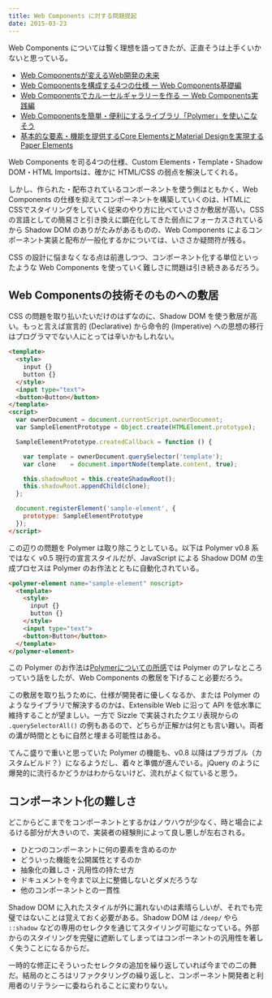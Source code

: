 ```yaml
---
title: Web Components に対する問題提起
date: 2015-03-23
---
```


Web Components については暫く理想を語ってきたが、正直そうは上手くいかないと思っている。

- [Web Componentsが変えるWeb開発の未来](https://html5experts.jp/1000ch/8906/)
- [Web Componentsを構成する4つの仕様 ー Web Components基礎編](https://html5experts.jp/1000ch/11142/)
- [Web Componentsでカルーセルギャラリーを作る ー Web Components実践編](https://html5experts.jp/1000ch/11626/)
- [Web Componentsを簡単・便利にするライブラリ「Polymer」を使いこなそう](https://html5experts.jp/1000ch/11905/)
- [基本的な要素・機能を提供するCore ElementsとMaterial Designを実現するPaper Elements](https://html5experts.jp/1000ch/12477/)

Web Components を司る4つの仕様、Custom Elements・Template・Shadow DOM・HTML Importsは、確かに HTML/CSS の弱点を解決してくれる。

しかし、作られた・配布されているコンポーネントを使う側はともかく、Web Components の仕様を抑えてコンポーネントを構築していくのは、HTMLにCSSでスタイリングをしていく従来のやり方に比べていささか敷居が高い。CSS の言語としての簡易さと引き換えに顕在化してきた弱点にフォーカスされているから Shadow DOM のありがたみがあるものの、Web Components によるコンポーネント実装と配布が一般化するかについては、いささか疑問符が残る。

CSS の設計に悩まなくなる点は前進しつつ、コンポーネント化する単位といったような Web Components を使っていく難しさに問題は引き続きあるだろう。

## Web Componentsの技術そのものへの敷居

CSS の問題を取り払いたいだけのはずなのに、Shadow DOM を使う敷居が高い。もっと言えば宣言的 (Declarative) から命令的 (Imperative) への思想の移行はプログラマでない人にとっては辛いかもしれない。

```html
<template>
  <style>
    input {}
    button {}
  </style>
  <input type="text">
  <button>Button</button>
</template>
<script>
  var ownerDocument = document.currentScript.ownerDocument;
  var SampleElementPrototype = Object.create(HTMLElement.prototype);

  SampleElementPrototype.createdCallback = function () {

    var template = ownerDocument.querySelector('template');
    var clone    = document.importNode(template.content, true);

    this.shadowRoot = this.createShadowRoot();
    this.shadowRoot.appendChild(clone);
  };

  document.registerElement('sample-element', {
    prototype: SampleElementPrototype
  });
</script>
```

この辺りの問題を Polymer は取り除こうとしている。以下は Polymer v0.8 系ではなく v0.5 現行の宣言スタイルだが、JavaScript による Shadow DOM の生成プロセスは Polymer のお作法とともに自動化されている。

```html
<polymer-element name="sample-element" noscript>
  <template>
    <style>
      input {}
      button {}
    </style>
    <input type="text">
    <button>Button</button>
  </template>
</polymer-element>
```

この Polymer のお作法は[Polymerについての所感](/posts/2015/polymer-is.html)では Polymer のアレなところっていう話をしたが、Web Components の敷居を下げること必要だろう。

この敷居を取り払うために、仕様が開発者に優しくなるか、または Polymer のようなライブラリで解決するのかは、Extensible Web に沿って API を低水準に維持することが望ましい。一方で Sizzle で実装されたクエリ表現からの `.querySelectorAll()` の例もあるので、どちらが正解かは何とも言い難い。両者の溝が時間とともに自然と埋まる可能性はある。

てんこ盛りで重いと思っていた Polymer の機能も、v0.8 以降はプラガブル（カスタムビルド？）になるようだし、着々と準備が進んでいる。jQuery のように爆発的に流行るかどうかはわからないけど、流れがよく似ていると思う。

## コンポーネント化の難しさ

どこからどこまでをコンポーネントとするかはノウハウが少なく、時と場合によるける部分が大きいので、実装者の経験則によって良し悪しが左右される。

- ひとつのコンポーネントに何の要素を含めるのか
- どういった機能を公開属性とするのか
- 抽象化の難しさ・汎用性の持たせ方
- ドキュメントを今まで以上に整備しないとダメだろうな
- 他のコンポーネントとの一貫性

Shadow DOM に入れたスタイルが外に漏れないのは素晴らしいが、それでも完璧ではないことは覚えておく必要がある。Shadow DOM は `/deep/` やら `::shadow` などの専用のセレクタを通じてスタイリング可能になっている。外部からのスタイリングを完璧に遮断してしまってはコンポーネントの汎用性を著しく失うことになるからだ。

一時的な修正にそういったセレクタの追加を繰り返していれば今までの二の舞だ。結局のところはリファクタリングの繰り返しと、コンポーネント開発者と利用者のリテラシーに委ねられることに変わりない。

